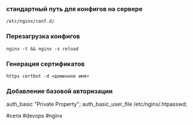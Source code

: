 ### стандартный путь для конфигов на сервере
`/etc/nginx/conf.d/`

### Перезагрузка конфигов
`nginx -t && nginx -s reload`

### Генерация сертификатов 
`https certbot -d <доменное имя>`

### Добавление базовой авторизации
   auth_basic "Private Property";
   auth_basic_user_file /etc/nginx/.htpasswd;

#сети #devops #nginx 
